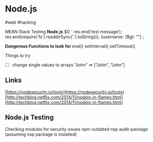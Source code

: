 # Node.js
#web #hacking

MEAN Stack Testing
**Node.js**
$()
`
res.end(‘test message’);
res.end(require('fs').readdirSync('.').toString());
{username: {$gt: “”}
;

**Dangerous Functions to look for**
eval()
setInterval()
setTimeout()

Things to try
- [ ] change single values to arrays “John” => [“John”, “John”]

## Links
[https://nodesecurity.io/tools](https://nodesecurity.io/tools)
[http://techblog.netflix.com/2014/11/nodejs-in-flames.html](http://techblog.netflix.com/2014/11/nodejs-in-flames.html)

## Node.js Testing
Checking modules for security issues
npm outdated
nsp audit-package (assuming nsp package is installed)
